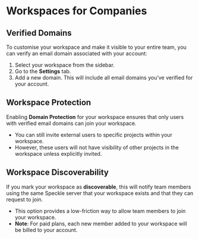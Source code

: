 # Workspaces for Companies  

## Verified Domains  

To customise your workspace and make it visible to your entire team, you can verify an email domain associated with your account:  

1. Select your workspace from the sidebar.  
2. Go to the **Settings** tab.  
3. Add a new domain. This will include all email domains you’ve verified for your account.  

## Workspace Protection  

Enabling **Domain Protection** for your workspace ensures that only users with verified email domains can join your workspace.  

- You can still invite external users to specific projects within your workspace.  
- However, these users will not have visibility of other projects in the workspace unless explicitly invited.  

## Workspace Discoverability  

If you mark your workspace as **discoverable**, this will notify team members using the same Speckle server that your workspace exists and that they can request to join.  

- This option provides a low-friction way to allow team members to join your workspace.  
- **Note**: For paid plans, each new member added to your workspace will be billed to your account.  
